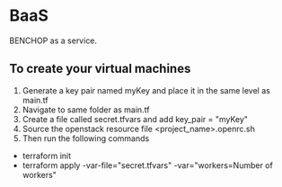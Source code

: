 # BaaS
BENCHOP as a service.

## To create your virtual machines 
1) Generate a key pair named myKey and place it in the same level as main.tf
2) Navigate to same folder as main.tf
3) Create a file called secret.tfvars and add key_pair = "myKey"
4) Source the openstack resource file <project_name>.openrc.sh
5) Then run the following commands
- terraform init
- terraform apply -var-file="secret.tfvars" -var="workers=Number of workers"
